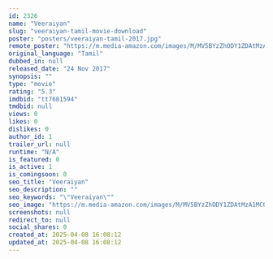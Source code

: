```yaml
---
id: 2326
name: "Veeraiyan"
slug: "veeraiyan-tamil-movie-download"
poster: "posters/veeraiyan-tamil-2017.jpg"
remote_poster: "https://m.media-amazon.com/images/M/MV5BYzZhODY1ZDAtMzA1MC00YzVjLTg2N2EtZTJkZDk4NmQ1Y2ZjXkEyXkFqcGc@._V1_SX300.jpg"
original_language: "Tamil"
dubbed_in: null
released_date: "24 Nov 2017"
synopsis: ""
type: "movie"
rating: "5.3"
imdbid: "tt7681594"
tmdbid: null
views: 0
likes: 0
dislikes: 0
author_id: 1
trailer_url: null
runtime: "N/A"
is_featured: 0
is_active: 1
is_comingsoon: 0
seo_title: "Veeraiyan"
seo_description: ""
seo_keywords: "\"Veeraiyan\""
seo_image: "https://m.media-amazon.com/images/M/MV5BYzZhODY1ZDAtMzA1MC00YzVjLTg2N2EtZTJkZDk4NmQ1Y2ZjXkEyXkFqcGc@._V1_SX300.jpg"
screenshots: null
redirect_to: null
social_shares: 0
created_at: 2025-04-08 16:08:12
updated_at: 2025-04-08 16:08:12
---
```


